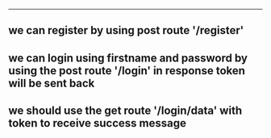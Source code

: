 
-------------------------------
we can register by using post route '/register'
-------------------------------------------
we can login using firstname and password by using the post route '/login'
in response token will be sent back
-------------------------------------------------
we should use the get route '/login/data' with token to receive success message
-----------------------------------------------------------------
